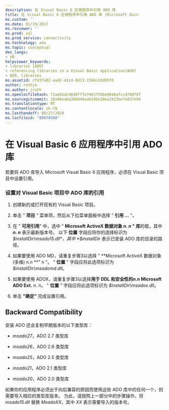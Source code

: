 ```yaml
---
description: 在 Visual Basic 6 应用程序中引用 ADO 库
title: 在 Visual Basic 6 应用程序中引用 ADO 库 |Microsoft Docs
ms.custom: ''
ms.date: 01/19/2017
ms.reviewer: ''
ms.prod: sql
ms.prod_service: connectivity
ms.technology: ado
ms.topic: conceptual
dev_langs:
- VB
helpviewer_keywords:
- libraries [ADO]
- referencing libraries in a Visual Basic application[ADO]
- ADO, libraries
ms.assetid: cfd37a82-aad2-41cd-8d13-1566c43d95f0
author: rothja
ms.author: jroth
ms.openlocfilehash: 71ae81dc98d0fffe7463759be0846afccd708f0f
ms.sourcegitcommit: 18a98ea6a30d448aa6195e10ea2413be7e837e94
ms.translationtype: MT
ms.contentlocale: zh-CN
ms.lasthandoff: 08/27/2020
ms.locfileid: "88978508"
---
```

# <a name="referencing-the-ado-libraries-in-a-visual-basic-6-application"></a>在 Visual Basic 6 应用程序中引用 ADO 库
若要将 ADO 库导入 Microsoft Visual Basic 6 应用程序，必须在 Visual Basic 项目中设置引用。  
  
### <a name="to-set-a-reference-to-the-ado-libraries-in-a-visual-basic-project"></a>设置对 Visual Basic 项目中 ADO 库的引用  
  
1.  创建新的或打开现有的 Visual Basic 项目。  
  
2.  单击 " **项目** " 菜单项，然后从下拉菜单面板中选择 " **引用 ...** "。  
  
3.  在 " **可用引用**" 中，选中 " **Microsoft ActiveX 数据对象 *n. n* " 库**的框，其中 ***n. n*** 表示最新版本号。 以下 **位置** 字段应将你的选择标识为 *$installDir\msado15.dll*，其中 *$installDir* 表示已安装 ADO 库的目录的路径。  
  
4.  如果要使用 ADO MD，请重复步骤3以选择 " **Microsoft ActiveX 数据对象 (多维) *n.n* **" n "。 " **位置** " 字段应将此选项标识为 *$installDir\msadomd.dll*。  
  
5.  如果要使用 ADOX，请重复步骤3以选择**用于 DDL 和安全性的*n.n* Microsoft ADO Ext.** n. n。 " **位置** " 字段应将此选项标识为 *$installDir\msadox.dll*。  
  
6.  单击 **"确定"** 完成设置引用。  
  
## <a name="backward-compatibility"></a>Backward Compatibility  
 安装 ADO 还会复制早期版本的以下类型库：  
  
-   *msado27*，ADO 2.7 类型库  
  
-   *msado26*，ADO 2.6 类型库  
  
-   *msado25*，ADO 2.5 类型库  
  
-   *msado21*，ADO 2.1 类型库  
  
-   *msado20*，ADO 2.0 类型库  
  
 如果你的应用程序必须出于向后兼容的原因而使用这些 ADO 库中的任何一个，则需要导入相应的类型库版本。 为此，请按照上一部分中的步骤操作，将 *msado15.dll* 替换 *MsadoXX*，其中 *XX* 表示需要导入的版本号。
